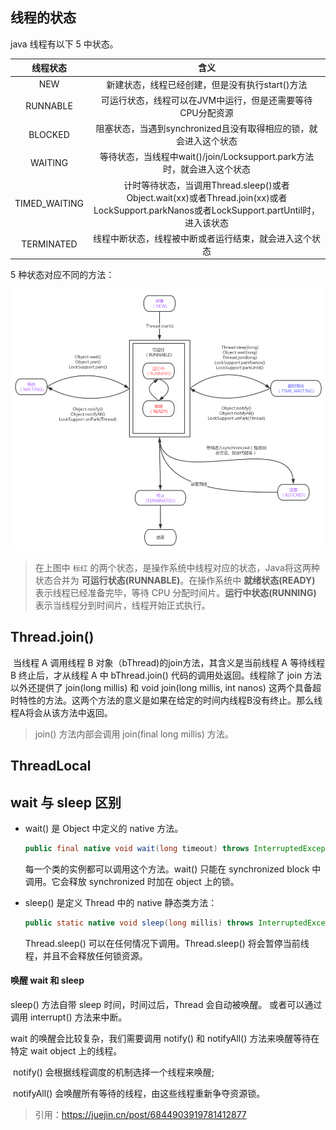 ## 线程的状态

java 线程有以下 5 中状态。

|   线程状态    |                             含义                             |
| :-----------: | :----------------------------------------------------------: |
|      NEW      |       新建状态，线程已经创建，但是没有执行start()方法        |
|   RUNNABLE    |  可运行状态，线程可以在JVM中运行，但是还需要等待CPU分配资源  |
|    BLOCKED    | 阻塞状态，当遇到synchronized且没有取得相应的锁，就会进入这个状态 |
|    WAITING    | 等待状态，当线程中wait()/join/Locksupport.park方法时，就会进入这个状态 |
| TIMED_WAITING | 计时等待状态，当调用Thread.sleep()或者Object.wait(xx)或者Thread.join(xx)或者LockSupport.parkNanos或者LockSupport.partUntil时，进入该状态 |
|  TERMINATED   |    线程中断状态，线程被中断或者运行结束，就会进入这个状态    |

5 种状态对应不同的方法：

![image-20201223105044900](多线程.assets/image-20201223105044900.png)

> 在上图中 `标红` 的两个状态，是操作系统中线程对应的状态，Java将这两种状态合并为 **可运行状态(RUNNABLE)**。在操作系统中 **就绪状态(READY)** 表示线程已经准备完毕，等待 CPU 分配时间片。**运行中状态(RUNNING)** 表示当线程分到时间片，线程开始正式执行。



## Thread.join()

​		当线程 A 调用线程 B 对象（bThread)的join方法，其含义是当前线程 A 等待线程 B 终止后，才从线程 A 中 bThread.join() 代码的调用处返回。线程除了 join 方法以外还提供了 join(long millis) 和 void join(long millis, int nanos) 这两个具备超时特性的方法。这两个方法的意义是如果在给定的时间内线程B没有终止。那么线程A将会从该方法中返回。

> join() 方法内部会调用 join(final long millis) 方法。



## ThreadLocal



## wait 与 sleep 区别

- wait() 是 Object 中定义的 native 方法。

  ```java
  public final native void wait(long timeout) throws InterruptedException;
  ```

  每一个类的实例都可以调用这个方法。wait() 只能在 synchronized block 中调用。它会释放 synchronized 时加在 object 上的锁。

- sleep() 是定义 Thread 中的 native 静态类方法：

  ```java
  public static native void sleep(long millis) throws InterruptedException;
  ```

  Thread.sleep() 可以在任何情况下调用。Thread.sleep() 将会暂停当前线程，并且不会释放任何锁资源。

#### 唤醒 wait 和 sleep

sleep() 方法自带 sleep 时间，时间过后，Thread 会自动被唤醒。 或者可以通过调用 interrupt() 方法来中断。

wait 的唤醒会比较复杂，我们需要调用 notify() 和 notifyAll() 方法来唤醒等待在特定 wait object 上的线程。

​		notify() 会根据线程调度的机制选择一个线程来唤醒;

​		notifyAll() 会唤醒所有等待的线程，由这些线程重新争夺资源锁。













> 引用：https://juejin.cn/post/6844903919781412877